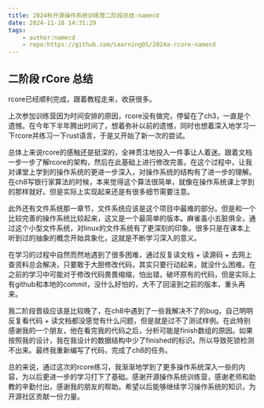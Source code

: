 ```yaml
---
title: 2024秋开源操作系统训练营二阶段总结-namecd
date: 2024-11-18 14:31:29
tags:
    - author:namecd
    - repo:https://github.com/LearningOS/2024a-rcore-namecd
---
```


## 二阶段 rCore 总结
rcore已经顺利完成，跟着教程走来，收获很多。

上次参加训练营因为时间安排的原因，rcore没有做完，停留在了ch3，一直是个遗憾。在今年下半年腾出时间了，想着弥补以前的遗憾，同时也想着深入地学习一下rcore并练习一下rust语言，于是又开始了新一次的尝试。

总体上来说rcore的感触还是挺深的，全神贯注地投入一件事让人着迷。跟着文档一步一步了解rcore的架构，然后在此基础上进行修改完善。在这个过程中，让我对课堂上学到的操作系统的更进一步深入，对操作系统的结构有了进一步的理解。在ch8写银行家算法的时候，本来觉得这个算法很简单，就像在操作系统课上学到的那样就好。但是实际上实现起来还是有很多细节需要注意。

此外还有文件系统那一章节，文件系统应该是这个项目中最难的部分。但是和一个比较完善的操作系统比较起来，这又是一个最简单的版本。麻雀虽小五脏俱全，通过这个小型文件系统，对linux的文件系统有了更深刻的印象。很多只是在课本上听到过的抽象的概念开始具象化，这就是不断学习深入的意义。

在学习的过程中自然而然地遇到了很多困难，通过反复读文档 + 读源码 + 去网上查资料总会解决，只要敢于大胆修改代码，其实只要行动起来，就没什么困难。在之前的学习中可能对于修改代码畏畏缩缩，怕出错，破坏原有的代码，但是实际上有github和本地的commit，没什么好怕的，大不了回滚到之前的版本，重头再来。

我二阶段晋级应该是比较晚了，在ch8中遇到了一些我解决不了的bug，自己明明反复看代码 + 读文档都没感觉有什么问题，但是就是过不了测试样例。在此特别感谢我的一个朋友，他在看完我的代码之后，分析可能是finish数组的原因。如果按照我的设计，我在我设计的数据结构中少了finished的标识。所以导致死锁检测不出来。最终我重新编写了代码，完成了ch8的任务。

总的来说，通过这次的rcore练习，我渐渐地学到了更多操作系统深入一些的内容，为以后更进一步的学习打下了基础。感谢开源操作系统训练营，感谢老师和助教的辛勤付出，感谢我的朋友的帮助。希望以后能够继续学习操作系统的知识，为开源社区贡献一份力量。

